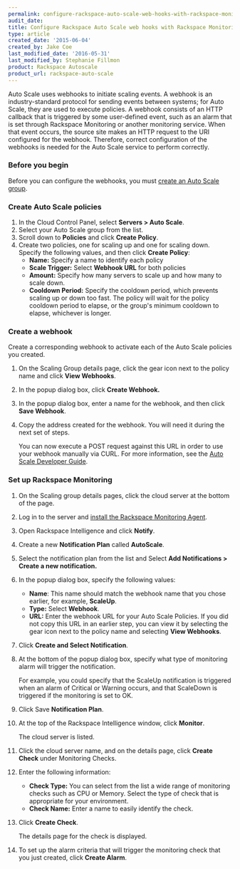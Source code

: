 ```yaml
---
permalink: configure-rackspace-auto-scale-web-hooks-with-rackspace-monitoring/
audit_date:
title: Configure Rackspace Auto Scale web hooks with Rackspace Monitoring
type: article
created_date: '2015-06-04'
created_by: Jake Coe
last_modified_date: '2016-05-31'
last_modified_by: Stephanie Fillmon
product: Rackspace Autoscale
product_url: rackspace-auto-scale
---
```


Auto Scale uses webhooks to initiate scaling events. A webhook is an
industry-standard protocol for sending events between systems; for Auto
Scale, they are used to execute policies. A webhook consists of an HTTP
callback that is triggered by some user-defined event, such as an alarm
that is set through Rackspace Monitoring or another monitoring service.
When that event occurs, the source site makes an HTTP request to the URI
configured for the webhook. Therefore, correct configuration of the
webhooks is needed for the Auto Scale service to perform correctly.

### Before you begin

Before you can configure the webhooks, you must [create an Auto Scale group](/how-to/rackspace-auto-scale-control-panel-user-guide-create-a-scaling-group).

### Create Auto Scale policies

1.  In the Cloud Control Panel, select **Servers > Auto Scale**.
2.  Select your Auto Scale group from the list.
3.  Scroll down to **Policies** and click **Create Policy**.
4.  Create two policies, one for scaling up and one for scaling down.
    Specify the following values, and then click **Create Policy**:
    -   **Name:** Specify a name to identify each policy
    -   **Scale Trigger:**  Select **Webhook URL** for both policies
    -   **Amount:** Specify how many servers to scale up and how many to
        scale down.
    -   **Cooldown Period:** Specify the cooldown period, which prevents
        scaling up or down too fast. The policy will wait for the policy
        cooldown period to elapse, or the group's minimum cooldown to
        elapse, whichever is longer.

### Create a webhook

Create a corresponding webhook to activate each of the Auto Scale
policies you created.

1.  On the Scaling Group details page, click the gear icon next to the
    policy name and click **View Webhooks**.
2.  In the popup dialog box, click **Create Webhook.**
3.  In the popup dialog box, enter a name for the webhook, and then
    click **Save Webhook**.
4.  Copy the address created for the webhook. You will need it during
    the next set of steps.

    You can now execute a POST request against this URL in order to use
    your webhook manually via CURL. For more information, see the [Auto Scale Developer Guide](https://docs.rackspace.com/docs/autoscale/v1/developer-guide/#webhooks-and-capability-urls).

### Set up Rackspace Monitoring

1.  On the Scaling group details pages, click the cloud server at the
    bottom of the page.

2.  Log in to the server and [install the Rackspace Monitoring Agent](/how-to/install-and-configure-the-rackspace-monitoring-agent).

3.  Open Rackspace  Intelligence and click **Notify**.

4.  Create a new **Notification Plan** called **AutoScale**.

5.  Select the notification plan from the list and Select **Add
    Notifications > Create a new notification.**

6.  In the popup dialog box, specify the following values:
    -   **Name**: This name should match the webhook name that you chose
        earlier, for example, **ScaleUp**.
    -   **Type:** Select **Webhook**.
    -   **URL:** Enter the webhook URL for your Auto Scale Policies. If
        you did not copy this URL in an earlier step, you can view it by
        selecting the gear icon next to the policy name and selecting
        **View Webhooks**.

7.  Click **Create and Select Notification**.

8.  At the bottom of the popup dialog box, specify what type of
    monitoring alarm will trigger the notification.

    For example, you
    could specify that the ScaleUp notification is triggered when an
    alarm of Critical or Warning occurs, and that ScaleDown is triggered
    if the monitoring is set to OK.

9.  Click Save **Notification Plan**.

10. At the top of the Rackspace Intelligence window, click
    **Monitor**.

    The cloud server is listed.

11. Click the cloud server name, and on the details page, click **Create
    Check** under Monitoring Checks.

12. Enter the following information:
    -   **Check Type:** You can select from the list a wide range of
        monitoring checks such as CPU or Memory. Select the type of
        check that is appropriate for your environment.
    -   **Check Name:** Enter a name to easily identify the check.

13. Click **Create Check**.

    The details page for the check is displayed.

14. To set up the alarm criteria that will trigger the monitoring check
    that you just created, click **Create Alarm**.
